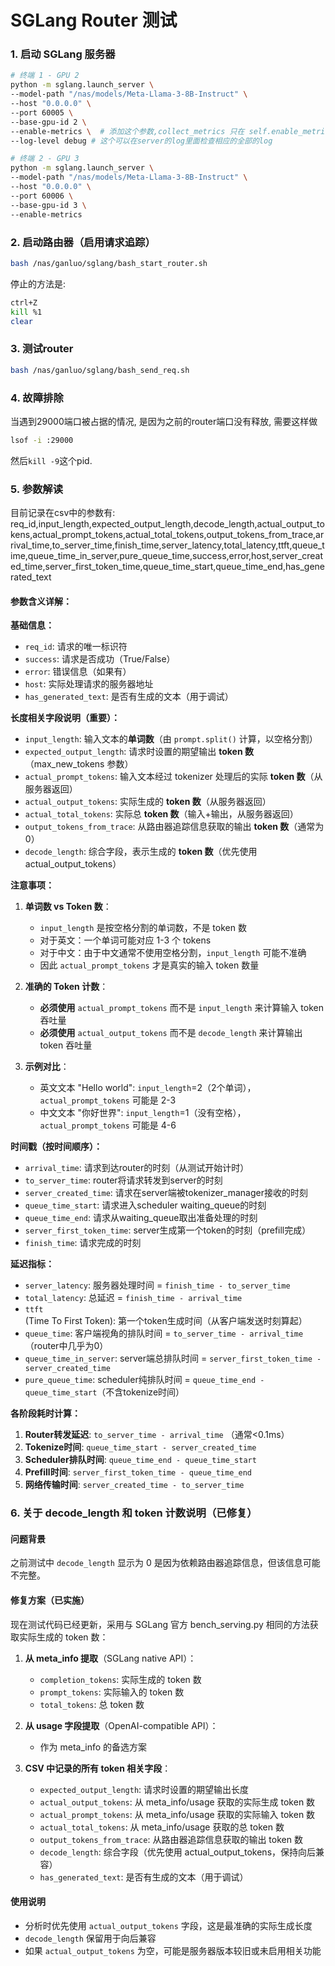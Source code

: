 # SGLang Router 测试

### 1. 启动 SGLang 服务器

```bash
# 终端 1 - GPU 2
python -m sglang.launch_server \
--model-path "/nas/models/Meta-Llama-3-8B-Instruct" \
--host "0.0.0.0" \
--port 60005 \
--base-gpu-id 2 \
--enable-metrics \  # 添加这个参数,collect_metrics 只在 self.enable_metrics 为 True 时调用
--log-level debug # 这个可以在server的log里面检查相应的全部的log

# 终端 2 - GPU 3
python -m sglang.launch_server \
--model-path "/nas/models/Meta-Llama-3-8B-Instruct" \
--host "0.0.0.0" \
--port 60006 \
--base-gpu-id 3 \
--enable-metrics
```

### 2. 启动路由器（启用请求追踪）

```bash
bash /nas/ganluo/sglang/bash_start_router.sh
```
停止的方法是:
```bash
ctrl+Z
kill %1
clear
```

### 3. 测试router
```bash
bash /nas/ganluo/sglang/bash_send_req.sh
```

### 4. 故障排除
当遇到29000端口被占据的情况, 是因为之前的router端口没有释放, 需要这样做
```bash
lsof -i :29000
```
然后`kill -9`这个pid.

### 5. 参数解读
目前记录在csv中的参数有:
req_id,input_length,expected_output_length,decode_length,actual_output_tokens,actual_prompt_tokens,actual_total_tokens,output_tokens_from_trace,arrival_time,to_server_time,finish_time,server_latency,total_latency,ttft,queue_time,queue_time_in_server,pure_queue_time,success,error,host,server_created_time,server_first_token_time,queue_time_start,queue_time_end,has_generated_text

#### 参数含义详解：

**基础信息：**
- `req_id`: 请求的唯一标识符
- `success`: 请求是否成功（True/False）
- `error`: 错误信息（如果有）
- `host`: 实际处理请求的服务器地址
- `has_generated_text`: 是否有生成的文本（用于调试）

**长度相关字段说明（重要）：**
- `input_length`: 输入文本的**单词数**（由 `prompt.split()` 计算，以空格分割）
- `expected_output_length`: 请求时设置的期望输出 **token 数**（max_new_tokens 参数）
- `actual_prompt_tokens`: 输入文本经过 tokenizer 处理后的实际 **token 数**（从服务器返回）
- `actual_output_tokens`: 实际生成的 **token 数**（从服务器返回）
- `actual_total_tokens`: 实际总 **token 数**（输入+输出，从服务器返回）
- `output_tokens_from_trace`: 从路由器追踪信息获取的输出 **token 数**（通常为 0）
- `decode_length`: 综合字段，表示生成的 **token 数**（优先使用 actual_output_tokens）

**注意事项：**
1. **单词数 vs Token 数**：
   - `input_length` 是按空格分割的单词数，不是 token 数
   - 对于英文：一个单词可能对应 1-3 个 tokens
   - 对于中文：由于中文通常不使用空格分割，`input_length` 可能不准确
   - 因此 `actual_prompt_tokens` 才是真实的输入 token 数量

2. **准确的 Token 计数**：
   - **必须使用** `actual_prompt_tokens` 而不是 `input_length` 来计算输入 token 吞吐量
   - **必须使用** `actual_output_tokens` 而不是 `decode_length` 来计算输出 token 吞吐量
   
3. **示例对比**：
   - 英文文本 "Hello world": `input_length`=2（2个单词），`actual_prompt_tokens` 可能是 2-3
   - 中文文本 "你好世界": `input_length`=1（没有空格），`actual_prompt_tokens` 可能是 4-6

**时间戳（按时间顺序）：**
- `arrival_time`: 请求到达router的时刻（从测试开始计时）
- `to_server_time`: router将请求转发到server的时刻
- `server_created_time`: 请求在server端被tokenizer_manager接收的时刻
- `queue_time_start`: 请求进入scheduler waiting_queue的时刻
- `queue_time_end`: 请求从waiting_queue取出准备处理的时刻
- `server_first_token_time`: server生成第一个token的时刻（prefill完成）
- `finish_time`: 请求完成的时刻

**延迟指标：**
- `server_latency`: 服务器处理时间 = `finish_time - to_server_time`
- `total_latency`: 总延迟 = `finish_time - arrival_time`
- `ttft` (Time To First Token): 第一个token生成时间（从客户端发送时刻算起）
- `queue_time`: 客户端视角的排队时间 = `to_server_time - arrival_time`（router中几乎为0）
- `queue_time_in_server`: server端总排队时间 = `server_first_token_time - server_created_time`
- `pure_queue_time`: scheduler纯排队时间 = `queue_time_end - queue_time_start`（不含tokenize时间）

**各阶段耗时计算：**
1. **Router转发延迟**: `to_server_time - arrival_time` （通常<0.1ms）
2. **Tokenize时间**: `queue_time_start - server_created_time`
3. **Scheduler排队时间**: `queue_time_end - queue_time_start`
4. **Prefill时间**: `server_first_token_time - queue_time_end`
5. **网络传输时间**: `server_created_time - to_server_time`

### 6. 关于 decode_length 和 token 计数说明（已修复）

#### 问题背景
之前测试中 `decode_length` 显示为 0 是因为依赖路由器追踪信息，但该信息可能不完整。

#### 修复方案（已实施）
现在测试代码已经更新，采用与 SGLang 官方 bench_serving.py 相同的方法获取实际生成的 token 数：

1. **从 meta_info 提取**（SGLang native API）：
   - `completion_tokens`: 实际生成的 token 数
   - `prompt_tokens`: 实际输入的 token 数
   - `total_tokens`: 总 token 数

2. **从 usage 字段提取**（OpenAI-compatible API）：
   - 作为 meta_info 的备选方案

3. **CSV 中记录的所有 token 相关字段**：
   - `expected_output_length`: 请求时设置的期望输出长度
   - `actual_output_tokens`: 从 meta_info/usage 获取的实际生成 token 数
   - `actual_prompt_tokens`: 从 meta_info/usage 获取的实际输入 token 数
   - `actual_total_tokens`: 从 meta_info/usage 获取的总 token 数
   - `output_tokens_from_trace`: 从路由器追踪信息获取的输出 token 数
   - `decode_length`: 综合字段（优先使用 actual_output_tokens，保持向后兼容）
   - `has_generated_text`: 是否有生成的文本（用于调试）

#### 使用说明
- 分析时优先使用 `actual_output_tokens` 字段，这是最准确的实际生成长度
- `decode_length` 保留用于向后兼容
- 如果 `actual_output_tokens` 为空，可能是服务器版本较旧或未启用相关功能